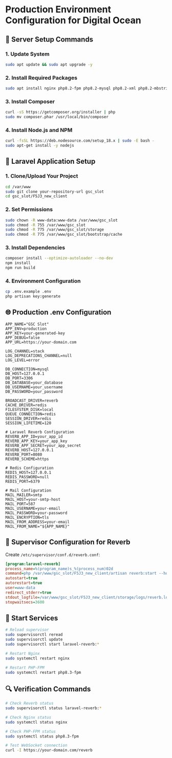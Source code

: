 # Production Environment Configuration for Digital Ocean

## 🚀 Server Setup Commands

### 1. Update System
```bash
sudo apt update && sudo apt upgrade -y
```

### 2. Install Required Packages
```bash
sudo apt install nginx php8.2-fpm php8.2-mysql php8.2-xml php8.2-mbstring php8.2-curl php8.2-zip php8.2-gd php8.2-bcmath php8.2-intl php8.2-redis supervisor -y
```

### 3. Install Composer
```bash
curl -sS https://getcomposer.org/installer | php
sudo mv composer.phar /usr/local/bin/composer
```

### 4. Install Node.js and NPM
```bash
curl -fsSL https://deb.nodesource.com/setup_18.x | sudo -E bash -
sudo apt-get install -y nodejs
```

## 🔧 Laravel Application Setup

### 1. Clone/Upload Your Project
```bash
cd /var/www
sudo git clone your-repository-url gsc_slot
cd gsc_slot/F5J3_new_client
```

### 2. Set Permissions
```bash
sudo chown -R www-data:www-data /var/www/gsc_slot
sudo chmod -R 755 /var/www/gsc_slot
sudo chmod -R 775 /var/www/gsc_slot/storage
sudo chmod -R 775 /var/www/gsc_slot/bootstrap/cache
```

### 3. Install Dependencies
```bash
composer install --optimize-autoloader --no-dev
npm install
npm run build
```

### 4. Environment Configuration
```bash
cp .env.example .env
php artisan key:generate
```

## 🌐 Production .env Configuration

```env
APP_NAME="GSC Slot"
APP_ENV=production
APP_KEY=your-generated-key
APP_DEBUG=false
APP_URL=https://your-domain.com

LOG_CHANNEL=stack
LOG_DEPRECATIONS_CHANNEL=null
LOG_LEVEL=error

DB_CONNECTION=mysql
DB_HOST=127.0.0.1
DB_PORT=3306
DB_DATABASE=your_database
DB_USERNAME=your_username
DB_PASSWORD=your_password

BROADCAST_DRIVER=reverb
CACHE_DRIVER=redis
FILESYSTEM_DISK=local
QUEUE_CONNECTION=redis
SESSION_DRIVER=redis
SESSION_LIFETIME=120

# Laravel Reverb Configuration
REVERB_APP_ID=your_app_id
REVERB_APP_KEY=your_app_key
REVERB_APP_SECRET=your_app_secret
REVERB_HOST=127.0.0.1
REVERB_PORT=8080
REVERB_SCHEME=https

# Redis Configuration
REDIS_HOST=127.0.0.1
REDIS_PASSWORD=null
REDIS_PORT=6379

# Mail Configuration
MAIL_MAILER=smtp
MAIL_HOST=your-smtp-host
MAIL_PORT=587
MAIL_USERNAME=your-email
MAIL_PASSWORD=your-password
MAIL_ENCRYPTION=tls
MAIL_FROM_ADDRESS=your-email
MAIL_FROM_NAME="${APP_NAME}"
```

## 🔄 Supervisor Configuration for Reverb

Create `/etc/supervisor/conf.d/reverb.conf`:

```ini
[program:laravel-reverb]
process_name=%(program_name)s_%(process_num)02d
command=php /var/www/gsc_slot/F5J3_new_client/artisan reverb:start --host=127.0.0.1 --port=8080
autostart=true
autorestart=true
user=www-data
redirect_stderr=true
stdout_logfile=/var/www/gsc_slot/F5J3_new_client/storage/logs/reverb.log
stopwaitsecs=3600
```

## 🚀 Start Services

```bash
# Reload supervisor
sudo supervisorctl reread
sudo supervisorctl update
sudo supervisorctl start laravel-reverb:*

# Restart Nginx
sudo systemctl restart nginx

# Restart PHP-FPM
sudo systemctl restart php8.3-fpm
```

## 🔍 Verification Commands

```bash
# Check Reverb status
sudo supervisorctl status laravel-reverb:*

# Check Nginx status
sudo systemctl status nginx

# Check PHP-FPM status
sudo systemctl status php8.3-fpm

# Test WebSocket connection
curl -I https://your-domain.com/reverb
```
